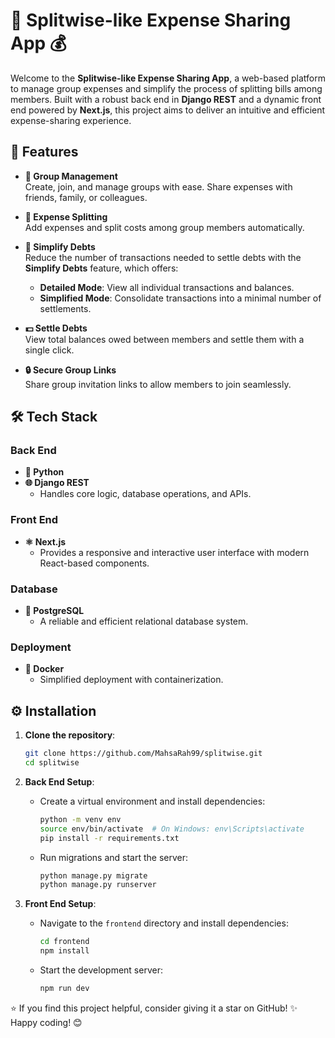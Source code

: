 # 💸 Splitwise-like Expense Sharing App 💰

Welcome to the **Splitwise-like Expense Sharing App**, a web-based platform to manage group expenses and simplify the process of splitting bills among members. Built with a robust back end in **Django REST** and a dynamic front end powered by **Next.js**, this project aims to deliver an intuitive and efficient expense-sharing experience.

## 🚀 Features

- **👥 Group Management**  
  Create, join, and manage groups with ease. Share expenses with friends, family, or colleagues.

- **🧾 Expense Splitting**  
  Add expenses and split costs among group members automatically.

- **🔄 Simplify Debts**  
  Reduce the number of transactions needed to settle debts with the **Simplify Debts** feature, which offers:  
  - **Detailed Mode**: View all individual transactions and balances.  
  - **Simplified Mode**: Consolidate transactions into a minimal number of settlements.

- **💵 Settle Debts**  
  View total balances owed between members and settle them with a single click.

- **🔒 Secure Group Links**  
  Share group invitation links to allow members to join seamlessly.


## 🛠️ Tech Stack

### Back End
- **🐍 Python**  
- **🌐 Django REST**  
  - Handles core logic, database operations, and APIs.

### Front End
- **⚛️ Next.js**  
  - Provides a responsive and interactive user interface with modern React-based components.

### Database
- **🐘 PostgreSQL**  
  - A reliable and efficient relational database system.

### Deployment
- **🐳 Docker**  
  - Simplified deployment with containerization.

## ⚙️ Installation

1. **Clone the repository**:
   ```bash
   git clone https://github.com/MahsaRah99/splitwise.git
   cd splitwise

2. **Back End Setup**:
   - Create a virtual environment and install dependencies:
     ```bash
     python -m venv env
     source env/bin/activate  # On Windows: env\Scripts\activate
     pip install -r requirements.txt
     ```
   - Run migrations and start the server:
     ```bash
     python manage.py migrate
     python manage.py runserver
     ```

3. **Front End Setup**:
   - Navigate to the `frontend` directory and install dependencies:
     ```bash
     cd frontend
     npm install
     ```
   - Start the development server:
     ```bash
     npm run dev
     ```


⭐ If you find this project helpful, consider giving it a star on GitHub! ✨
Happy coding! 😊

